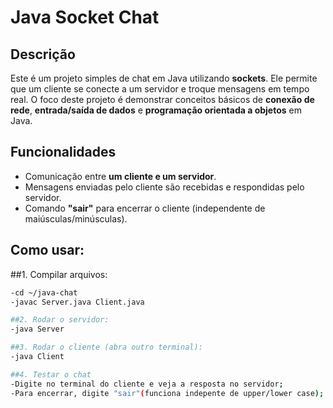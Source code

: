 # Java Socket Chat


## Descrição
Este é um projeto simples de chat em Java utilizando **sockets**. Ele permite que um cliente se conecte a um servidor e troque mensagens em tempo real. O foco deste projeto é demonstrar conceitos básicos de **conexão de rede**, **entrada/saída de dados** e **programação orientada a objetos** em Java.


## Funcionalidades
- Comunicação entre **um cliente e um servidor**.
- Mensagens enviadas pelo cliente são recebidas e respondidas pelo servidor.
- Comando **"sair"** para encerrar o cliente (independente de maiúsculas/minúsculas).


## Como usar:

##1. Compilar arquivos:
```bash
-cd ~/java-chat
-javac Server.java Client.java

##2. Rodar o servidor:
-java Server

##3. Rodar o cliente (abra outro terminal):
-java Client

##4. Testar o chat
-Digite no terminal do cliente e veja a resposta no servidor;
-Para encerrar, digite "sair"(funciona indepente de upper/lower case);
